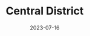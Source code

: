 ---
title: "Central District"
type: neighborhood
city: Seattle
borders:
  - Capitol Hill
  - incomplete list
date: 2023-07-16
hashtag: "central-district"
tags:
  - neighborhood
  - Seattle
---